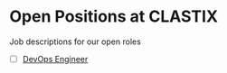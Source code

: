 # Open Positions at CLASTIX

Job descriptions for our open roles

- [ ] [DevOps Engineer](./devops-engineer.md)
